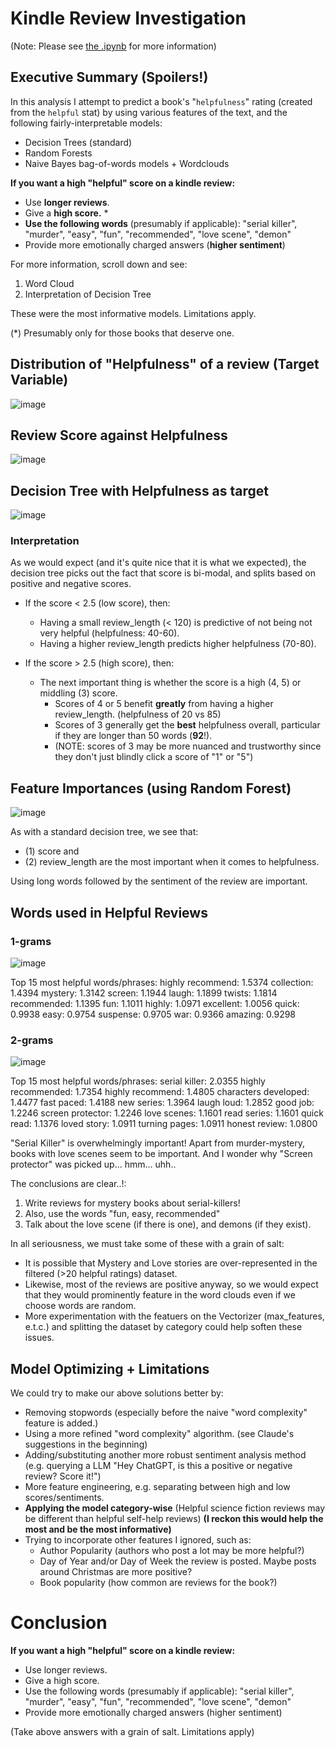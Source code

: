 # Kindle Review Investigation

(Note: Please see [the .ipynb](kindle_review_investigation.ipynb) for more information)

## Executive Summary (Spoilers!)

In this analysis I attempt to predict a book's "`helpfulness`" rating (created from the `helpful` stat) by using various features of the text, and the following fairly-interpretable models:
  - Decision Trees (standard)
  - Random Forests
  - Naive Bayes bag-of-words models + Wordclouds

**If you want a high "helpful" score on a kindle review:**

- Use **longer reviews**.
- Give a **high score.** *
- **Use the following words** (presumably if applicable): "serial killer", "murder", "easy", "fun", "recommended", "love scene", "demon"
- Provide more emotionally charged answers (**higher sentiment**)

For more information, scroll down and see:
1) Word Cloud
2) Interpretation of Decision Tree

These were the most informative models. Limitations apply.

(*) Presumably only for those books that deserve one.

## Distribution of "Helpfulness" of a review (Target Variable)

![image](https://github.com/user-attachments/assets/83d52a44-4d10-4c89-89ac-bafb0a496400)

## Review Score against Helpfulness

![image](https://github.com/user-attachments/assets/4aa39695-5968-475f-8787-bf7225a07f6e)

## Decision Tree with Helpfulness as target

![image](https://github.com/user-attachments/assets/de827071-b214-4138-b3b8-7578d486c79d)

### Interpretation

As we would expect (and it's quite nice that it is what we expected), the decision tree picks out the fact that score is bi-modal, and splits based on positive and negative scores.

- If the score < 2.5 (low score), then:
  - Having a small review_length (< 120) is predictive of not being not very helpful (helpfulness: 40-60).
  - Having a higher review_length predicts higher helpfulness (70-80).

- If the score > 2.5 (high score), then:
  - The next important thing is whether the score is a high (4, 5) or middling (3) score.
    - Scores of 4 or 5 benefit **greatly** from having a higher review_length. (helpfulness of 20 vs 85)  
    - Scores of 3 generally get the **best** helpfulness overall, particular if they are longer than 50 words (**92**!). 
    - (NOTE: scores of 3 may be more nuanced and trustworthy since they don't just blindly click a score of "1" or "5")

## Feature Importances (using Random Forest)

![image](https://github.com/user-attachments/assets/0fb1dc53-5af2-450b-8e46-508bc070ca10)

As with a standard decision tree, we see that:
- (1) score and 
- (2) review_length are the most important when it comes to helpfulness.

Using long words followed by the sentiment of the review are important.

## Words used in Helpful Reviews

### 1-grams
![image](https://github.com/user-attachments/assets/62a5af5a-9c22-4ad7-a851-810a288b4ba8)

Top 15 most helpful words/phrases:
highly recommend: 1.5374
collection: 1.4394
mystery: 1.3142
screen: 1.1944
laugh: 1.1899
twists: 1.1814
recommended: 1.1395
fun: 1.1011
highly: 1.0971
excellent: 1.0056
quick: 0.9938
easy: 0.9754
suspense: 0.9705
war: 0.9366
amazing: 0.9298

### 2-grams

![image](https://github.com/user-attachments/assets/3796c1f1-e52f-4703-9bb6-0906320bdd91)

Top 15 most helpful words/phrases:
serial killer: 2.0355
highly recommended: 1.7354
highly recommend: 1.4805
characters developed: 1.4477
fast paced: 1.4188
new series: 1.3964
laugh loud: 1.2852
good job: 1.2246
screen protector: 1.2246
love scenes: 1.1601
read series: 1.1601
quick read: 1.1376
loved story: 1.0911
turning pages: 1.0911
honest review: 1.0800

"Serial Killer" is overwhelmingly important! Apart from murder-mystery, books with love scenes seem to be important. And I wonder why "Screen protector" was picked up... hmm... uhh..

The conclusions are clear..!:
1) Write reviews for mystery books about serial-killers!
2) Also, use the words "fun, easy, recommended"
3) Talk about the love scene (if there is one), and demons (if they exist).

In all seriousness, we must take some of these with a grain of salt:
  - It is possible that Mystery and Love stories are over-represented in the filtered (>20 helpful ratings) dataset.
  - Likewise, most of the reviews are positive anyway, so we would expect that they would prominently feature in the word clouds even if we choose words are random.
  - More experimentation with the featuers on the Vectorizer (max_features, e.t.c.) and splitting the dataset by category could help soften these issues.

## Model Optimizing + Limitations

We could try to make our above solutions better by:
- Removing stopwords (especially before the naive "word complexity" feature is added.)
- Using a more refined "word complexity" algorithm. (see Claude's suggestions in the beginning)
- Adding/substituting another more robust sentiment analysis method (e.g. querying a LLM "Hey ChatGPT, is this a positive or negative review? Score it!")
- More feature engineering, e.g. separating between high and low scores/sentiments.
- **Applying the model category-wise** (Helpful science fiction reviews may be different than helpful self-help reviews) **(I reckon this would help the most and be the most informative)**
- Trying to incorporate other features I ignored, such as:
   - Author Popularity (authors who post a lot may be more helpful?)
   - Day of Year and/or Day of Week the review is posted. Maybe posts around Christmas are more positive?
   - Book popularity (how common are reviews for the book?)
 
# Conclusion

**If you want a high "helpful" score on a kindle review:**

- Use longer reviews.
- Give a high score.
- Use the following words (presumably if applicable): "serial killer", "murder", "easy", "fun", "recommended", "love scene", "demon"
- Provide more emotionally charged answers (higher sentiment)

(Take above answers with a grain of salt. Limitations apply)

